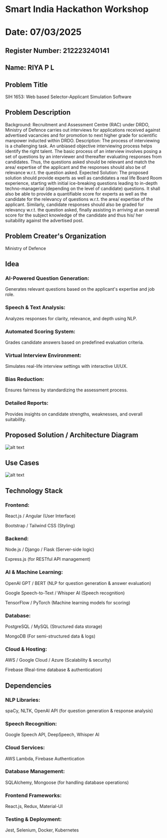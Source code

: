 # Smart India Hackathon Workshop
# Date: 07/03/2025
## Register Number: 212223240141
## Name: RIYA P L
## Problem Title
SIH 1653: Web based Selector-Applicant Simulation Software
## Problem Description
Background: Recruitment and Assessment Centre (RAC) under DRDO, Ministry of Defence carries out interviews for applications received against advertised vacancies and for promotion to next higher grade for scientific manpower inducted within DRDO. Description: The process of interviewing is a challenging task. An unbiased objective interviewing process helps identify the right talent. The basic process of an interview involves posing a set of questions by an interviewer and thereafter evaluating responses from candidates. Thus, the questions asked should be relevant and match the area/ expertise of the applicant and the responses should also be of relevance w.r.t. the question asked. Expected Solution: The proposed solution should provide experts as well as candidates a real life Board Room experience, starting with initial ice-breaking questions leading to in-depth techno-managerial (depending on the level of candidate) questions. It shall also be able to provide a quantifiable score for experts as well as the candidate for the relevancy of questions w.r.t. the area/ expertise of the applicant. Similarly, candidate responses should also be graded for relevancy w.r.t. the question asked, finally assisting in arriving at an overall score for the subject knowledge of the candidate and thus his/ her suitability against the advertised post.

## Problem Creater's Organization
Ministry of Defence

## Idea
### AI-Powered Question Generation: 
Generates relevant questions based on the applicant's expertise and job role.

### Speech & Text Analysis: 
Analyzes responses for clarity, relevance, and depth using NLP.

### Automated Scoring System: 
Grades candidate answers based on predefined evaluation criteria.

### Virtual Interview Environment: 
Simulates real-life interview settings with interactive UI/UX.

### Bias Reduction: 
Ensures fairness by standardizing the assessment process.

### Detailed Reports: 
Provides insights on candidate strengths, weaknesses, and overall suitability.

## Proposed Solution / Architecture Diagram
![alt text](<DALL·E 2025-03-07 11.00.24 - A basic block diagram for a Web-based Selector-Applicant Simulation Software with only three blocks___- _Candidate__- _Interview System__- _Final Scor.webp>)

## Use Cases
![alt text](<DALL·E 2025-03-07 11.02.59 - A very simple use case diagram for a Web-based Selector-Applicant Simulation Software. The diagram should include___- Two main actors_ _Candidate_ and.webp>)

## Technology Stack
### Frontend:

React.js / Angular (User Interface)

Bootstrap / Tailwind CSS (Styling)

### Backend:

Node.js / Django / Flask (Server-side logic)

Express.js (for RESTful API management)

### AI & Machine Learning:

OpenAI GPT / BERT (NLP for question generation & answer evaluation)

Google Speech-to-Text / Whisper AI (Speech recognition)

TensorFlow / PyTorch (Machine learning models for scoring)

### Database:

PostgreSQL / MySQL (Structured data storage)

MongoDB (For semi-structured data & logs)

### Cloud & Hosting:

AWS / Google Cloud / Azure (Scalability & security)

Firebase (Real-time database & authentication)

## Dependencies

### NLP Libraries: 
spaCy, NLTK, OpenAI API (for question generation & response analysis)

### Speech Recognition: 
Google Speech API, DeepSpeech, Whisper AI

### Cloud Services: 
AWS Lambda, Firebase Authentication

### Database Management: 
SQLAlchemy, Mongoose (for handling database operations)

### Frontend Frameworks: 
React.js, Redux, Material-UI

### Testing & Deployment: 
Jest, Selenium, Docker, Kubernetes